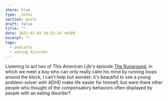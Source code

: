 ```yaml
---
share: true
type: _notes
section: posts
draft: false
title: ""
date: 2023-02-02 10:52:34 +0100
excerpt: ""
tags:
  - podcasts
  - eating disorder
---
```



Listening to act two of _This American Life_'s episode [The Runaround](https://www.thisamericanlife.org/789/the-runaround/act-two-6), in which we meet a boy who can only really calm his mind by running loops around the block, I can't help but wonder: it's beautiful to see a young problem-solver with ADHD make life easier for himself, but were there other people who thought of the compensatory behaviors often displayed by people with an eating disorder?


